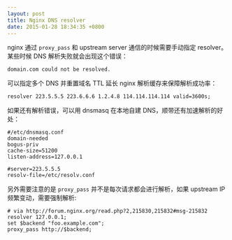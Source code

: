 ```yaml
---
layout: post
title: Nginx DNS resolver
date: 2015-01-28 18:34:35 +0800
---
```


nginx 通过 `proxy_pass` 和 upstream server 通信的时候需要手动指定 resolver。某些时候 DNS 解析失败就会出现这个错误：

```
domain.com could not be resolved.
```

可以指定多个 DNS 并重置域名 TTL 延长 nginx 解析缓存来保障解析成功率：

```
resolver 223.5.5.5 223.6.6.6 1.2.4.8 114.114.114.114 valid=3600s;
```

如果还有解析错误，可以用 dnsmasq 在本地自建 DNS，顺带还有加速解析的好处：

```
#/etc/dnsmasq.conf
domain-needed
bogus-priv
cache-size=51200
listen-address=127.0.0.1

#server=223.5.5.5
resolv-file=/etc/resolv.conf
```

另外需要注意的是 `proxy_pass` 并不是每次请求都会进行解析，如果 upstream IP 频繁变动，需要强制解析:

```
# via http://forum.nginx.org/read.php?2,215830,215832#msg-215832
resolver 127.0.0.1;
set $backend "foo.example.com";
proxy_pass http://$backend;
```
